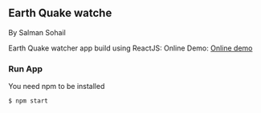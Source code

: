 ## Earth Quake watche
By Salman Sohail

Earth Quake watcher app build using ReactJS:
Online Demo: [Online demo](http://agilis-lab.com/earth-quake-watcher/)


### Run App
You need npm to be installed
```
$ npm start
```
